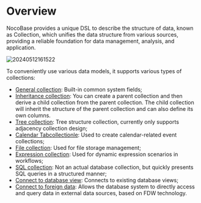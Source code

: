 # Overview

NocoBase provides a unique DSL to describe the structure of data, known as Collection, which unifies the data structure from various sources, providing a reliable foundation for data management, analysis, and application.

![20240512161522](https://static-docs.nocobase.com/20240512161522.png)

To conveniently use various data models, it supports various types of collections:

- [General collection](/handbook/data-source-main/general-collection): Built-in common system fields;
- [Inheritance collection](/handbook/data-source-main/inheritance-collection): You can create a parent collection and then derive a child collection from the parent collection. The child collection will inherit the structure of the parent collection and can also define its own columns.
- [Tree collection](/handbook/collection-tree): Tree structure collection, currently only supports adjacency collection design;
- [Calendar Tabcollectionle](/handbook/calendar/calendar-collection): Used to create calendar-related event collections;
- [File collection](/handbook/file-manager/file-collection): Used for file storage management;
- [Expression collection](/handbook/collection-expression/collection): Used for dynamic expression scenarios in workflows;
- [SQL collection](/handbook/collection-sql): Not an actual database collection, but quickly presents SQL queries in a structured manner;
- [Connect to database view](/handbook/collection-view): Connects to existing database views;
- [Connect to foreign data](/handbook/collection-fdw): Allows the database system to directly access and query data in external data sources, based on FDW technology.

